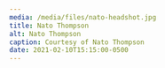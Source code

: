 ```yaml
---
media: /media/files/nato-headshot.jpg
title: Nato Thompson
alt: Nato Thompson
caption: Courtesy of Nato Thompson
date: 2021-02-10T15:15:00-0500
---
```

